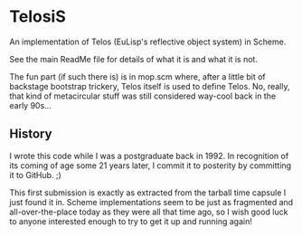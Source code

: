 TelosiS
=======

An implementation of Telos (EuLisp's reflective object system) in Scheme.

See the main ReadMe file for details of what it is and what it
is not.

The fun part (if such there is) is in mop.scm where, after a little
bit of backstage bootstrap trickery, Telos itself is used to define
Telos. No, really, that kind of metacircular stuff was still
considered way-cool back in the early 90s...

History
-------

I wrote this code while I was a postgraduate back in 1992. In
recognition of its coming of age some 21 years later, I commit it
to posterity by committing it to GitHub. ;)

This first submission is exactly as extracted from the tarball time
capsule I just found it in. Scheme implementations seem to be just as
fragmented and all-over-the-place today as they were all that time
ago, so I wish good luck to anyone interested enough to try to get it
up and running again!

